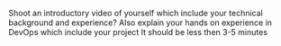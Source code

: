 Shoot an introductory video of yourself which include your  technical background and experience?
Also explain your hands on experience in DevOps which include your project
It should be less then 3-5 minutes 
